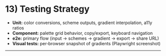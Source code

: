 # 13) Testing Strategy

* **Unit:** color conversions, scheme outputs, gradient interpolation, a11y ratios
* **Component:** palette grid behavior, copy/export, keyboard navigation
* **e2e:** primary flow (input → schemes → gradient → export → share URL)
* **Visual tests:** per‑browser snapshot of gradients (Playwright screenshot)

---
